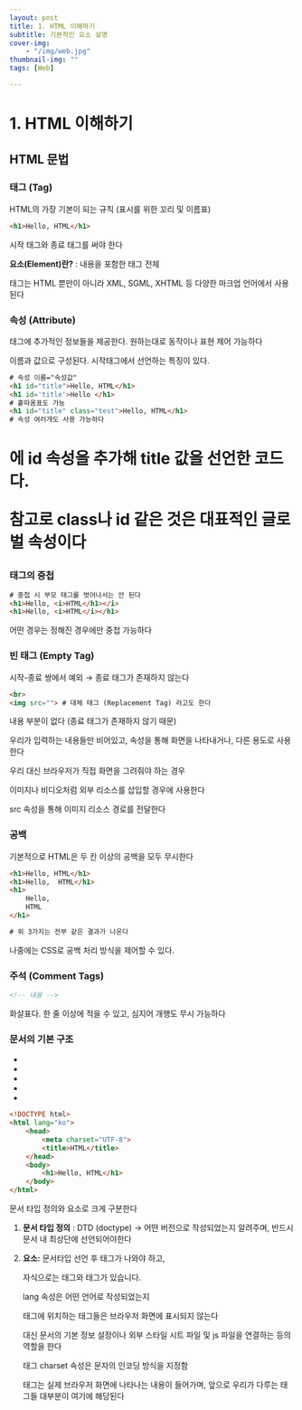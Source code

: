 ```yaml
---
layout: post
title: 1. HTML 이해하기
subtitle: 기본적인 요소 설명
cover-img:
	- "/img/web.jpg"
thumbnail-img: ""
tags: [Web]

---
```


# 1. HTML 이해하기

## HTML 문법

### 태그 (Tag)

HTML의 가장 기본이 되는 규칙 (표시를 위한 꼬리 및 이름표)

```html
<h1>Hello, HTML</h1>
```

시작 태그와 종료 태그를 써야 한다

**요소(Element)란?** : 내용을 포함한 태그 전체

태그는 HTML 뿐만이 아니라 XML, SGML, XHTML 등 다양한 마크업 언어에서 사용된다

### 속성 (Attribute)

태그에 추가적인 정보들을 제공한다. 원하는대로 동작이나 표현 제어 가능하다

이름과 값으로 구성된다. 시작태그에서 선언하는 특징이 있다.

```html
# 속성 이름="속성값"
<h1 id="title">Hello, HTML</h1>
<h1 id='title'>Hello </h1>
# 홑따옴표도 가능
<h1 id="title" class="test">Hello, HTML</h1>
# 속성 여러개도 사용 가능하다
```

<h1>에 id 속성을 추가해 title 값을 선언한 코드다.

참고로  class나 id 같은 것은 대표적인 글로벌 속성이다

### 태그의 중첩

```html
# 중첩 시 부모 태그를 벗어나서는 안 된다
<h1>Hello, <i>HTML</h1></i>
<h1>Hello, <i>HTML</i></h1>
```

어떤 경우는 정해진 경우에만 중첩 가능하다

### 빈 태그 (Empty Tag)

시작-종료 쌍에서 예외 → 종료 태그가 존재하지 않는다

```html
<br>
<img src=""> # 대체 태그 (Replacement Tag) 라고도 한다
```

내용 부분이 없다 (종료 태그가 존재하지 않기 때문)

우리가 입력하는 내용들만 비어있고, 속성을 통해 화면을 나타내거나, 다른 용도로 사용한다

우리 대신 브라우저가 직접 화면을 그려줘야 하는 경우

이미지나 비디오처럼 외부 리소스를 삽입할 경우에 사용한다

src 속성을 통해 이미지 리소스 경로를 전달한다

### 공백

기본적으로 HTML은 두 칸 이상의 공백을 모두 무시한다

```html
<h1>Hello, HTML</h1>
<h1>Hello,  HTML</h1>
<h1>
	Hello,
	HTML
</h1>

# 위 3가지는 전부 같은 결과가 나온다
```

나중에는 CSS로 공백 처리 방식을 제어할 수 있다.

### 주석 (Comment Tags)

```html
<!-- 내용 -->
```

화살표다. 한 줄 이상에 적을 수 있고, 심지어 개행도 무시 가능하다

### 문서의 기본 구조

- <!doctype>
- <html>
- <head>
- <body>
- <meta>

```html
<!DOCTYPE html>
<html lang="ko">
    <head>
        <meta charset="UTF-8">
        <title>HTML</title>
    </head>
    <body>
        <h1>Hello, HTML</h1>
    </body>
</html>
```

문서 타입 정의와 <html> 요소로 크게 구분한다

1. **문서 타입 정의** : DTD (doctype) → 어떤 버전으로 작성되었는지 알려주며, 반드시 문서 내 최상단에 선언되어야한다
2. **<html> 요소:** 문서타입 선언 후 <html> 태그가 나와야 하고,

    자식으로는 <head> 태그와 <body> 태그가 있습니다.

    lang 속성은 어떤 언어로 작성되었는지

    <head> 태그에 위치하는 태그들은 브라우저 화면에 표시되지 않는다

    대신 문서의 기본 정보 설정이나 외부 스타일 시트 파일 및 js 파일을 연결하는 등의 역할을 한다

    <meta> 태그 charset 속성은 문자의 인코딩 방식을 지정함

    <body> 태그는 실제 브라우저 화면에 나타나는 내용이 들어가며, 앞으로 우리가 다루는 태그들 대부분이 여기에 해당된다

